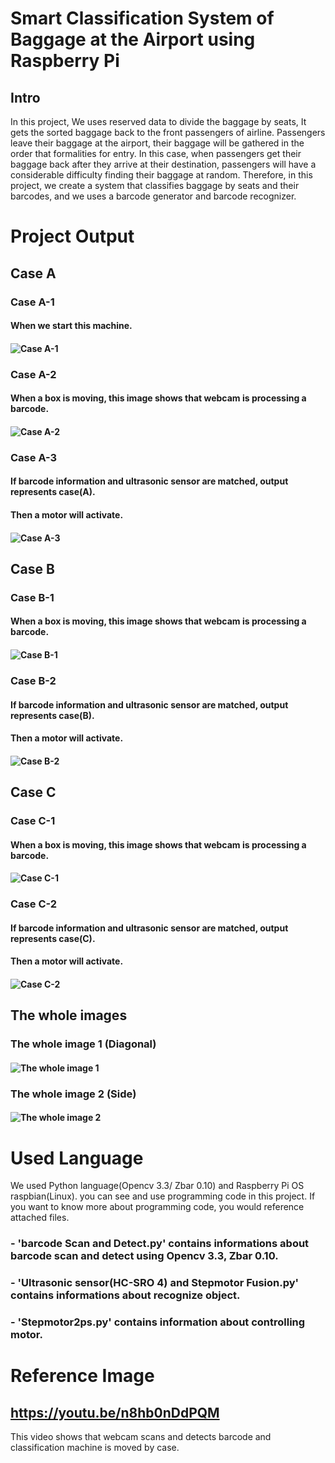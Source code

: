 # Smart Classification System of Baggage at the Airport using Raspberry Pi
## Intro
In this project, We uses reserved data to divide the baggage by seats, It gets the sorted baggage back to the front passengers of airline. Passengers leave their baggage at the airport, their baggage will be gathered in the order that formalities for entry. In this case, when passengers get their baggage back after they arrive at their destination, passengers will have a considerable difficulty finding their baggage at random. Therefore, in this project, we create a system that classifies baggage by seats and their barcodes, and we uses a barcode generator and barcode recognizer. 

# Project Output
## Case A
### Case A-1
#### When we start this machine.
#### ![Case A-1](https://github.com/hyeongseokShin/Smart-Classification-System-of-Baggage-at-the-Airport-using-Raspberry-Pi/blob/master/assets/Case%20A-1.png)

### Case A-2
#### When a box is moving, this image shows that webcam is processing a barcode. 
#### ![Case A-2](https://github.com/hyeongseokShin/Smart-Classification-System-of-Baggage-at-the-Airport-using-Raspberry-Pi/blob/master/assets/Case%20A-2.png)

### Case A-3
#### If barcode information and ultrasonic sensor are matched, output represents case(A). 
#### Then a motor will activate.
#### ![Case A-3](https://github.com/hyeongseokShin/Smart-Classification-System-of-Baggage-at-the-Airport-using-Raspberry-Pi/blob/master/assets/Case%20A-3.png)

## Case B
### Case B-1
#### When a box is moving, this image shows that webcam is processing a barcode.
#### ![Case B-1](https://github.com/hyeongseokShin/Smart-Classification-System-of-Baggage-at-the-Airport-using-Raspberry-Pi/blob/master/assets/Case%20B-1.png)

### Case B-2
#### If barcode information and ultrasonic sensor are matched, output represents case(B). 
#### Then a motor will activate.
#### ![Case B-2](https://github.com/hyeongseokShin/Smart-Classification-System-of-Baggage-at-the-Airport-using-Raspberry-Pi/blob/master/assets/Case%20B-2.png)

## Case C
### Case C-1
#### When a box is moving, this image shows that webcam is processing a barcode.
#### ![Case C-1](https://github.com/hyeongseokShin/Smart-Classification-System-of-Baggage-at-the-Airport-using-Raspberry-Pi/blob/master/assets/Case%20C-1.png)

### Case C-2
#### If barcode information and ultrasonic sensor are matched, output represents case(C). 
#### Then a motor will activate.
#### ![Case C-2](https://github.com/hyeongseokShin/Smart-Classification-System-of-Baggage-at-the-Airport-using-Raspberry-Pi/blob/master/assets/Case%20C-2.png)

## The whole images
### The whole image 1 (Diagonal)
#### ![The whole image 1](https://github.com/hyeongseokShin/Smart-Classification-System-of-Baggage-at-the-Airport-using-Raspberry-Pi/blob/master/assets/%EC%A0%84%EC%B2%B4%EC%A0%81%20%EC%82%AC%EC%A7%841.jpg)

### The whole image 2 (Side)
#### ![The whole image 2](https://github.com/hyeongseokShin/Smart-Classification-System-of-Baggage-at-the-Airport-using-Raspberry-Pi/blob/master/assets/%EC%A0%84%EC%B2%B4%EC%A0%81%20%EC%82%AC%EC%A7%842.jpg)





# Used Language 
 We used Python language(Opencv 3.3/ Zbar 0.10) and Raspberry Pi OS raspbian(Linux). you can see and use programming code in this project. If you want to know more about programming code, you would reference attached files.
 
### - 'barcode Scan and Detect.py' contains informations about barcode scan and detect using Opencv 3.3, Zbar 0.10.
### - 'Ultrasonic sensor(HC-SRO 4) and Stepmotor Fusion.py' contains informations about recognize object.
### - 'Stepmotor2ps.py' contains information about controlling motor.





# Reference Image
## <https://youtu.be/n8hb0nDdPQM>
This video shows that webcam scans and detects barcode and classification machine is moved by case.  
